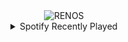 <div align="center">
<picture>
    <source media="(prefers-color-scheme: dark)" srcset="https://i.ibb.co/qFbRKb0/output-gif.gif">
    <source media="(prefers-color-scheme: light)" srcset="https://i.ibb.co/qFbRKb0/output-gif.gif">
    <img alt="RENOS" src="https://i.ibb.co/qFbRKb0/output-gif.gif">
</picture>
<details>
<summary>Spotify Recently Played</summary>
<img src="https://spotify-recently-played-readme.vercel.app/api?user=31d6d6zerc5ct6kck32na2ozsqf4&unique=1&width=400" alt="Spotify" />
</details>
</div>

<!-- Image deletion URL: https://ibb.co/Dg37h3G/5db23cfcf49f6660f37f6c8d9f739dc0 -->
